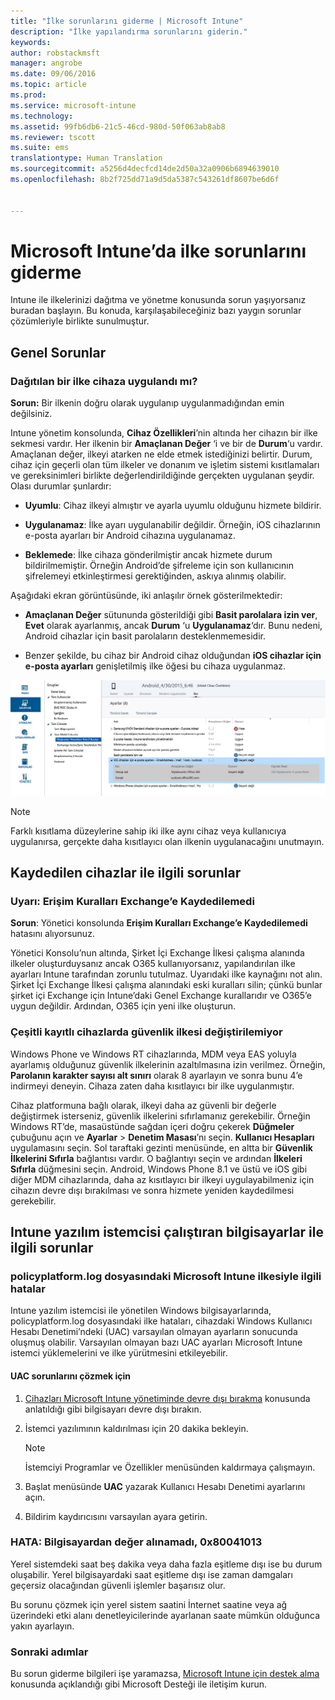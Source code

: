 ```yaml
---
title: "İlke sorunlarını giderme | Microsoft Intune"
description: "İlke yapılandırma sorunlarını giderin."
keywords: 
author: robstackmsft
manager: angrobe
ms.date: 09/06/2016
ms.topic: article
ms.prod: 
ms.service: microsoft-intune
ms.technology: 
ms.assetid: 99fb6db6-21c5-46cd-980d-50f063ab8ab8
ms.reviewer: tscott
ms.suite: ems
translationtype: Human Translation
ms.sourcegitcommit: a5256d4decfcd14de2d50a32a0906b6894639010
ms.openlocfilehash: 8b2f725dd71a9d5da5387c543261df8607be6d6f


---
```


# Microsoft Intune’da ilke sorunlarını giderme

Intune ile ilkelerinizi dağıtma ve yönetme konusunda sorun yaşıyorsanız buradan başlayın. Bu konuda, karşılaşabileceğiniz bazı yaygın sorunlar çözümleriyle birlikte sunulmuştur.

## Genel Sorunlar

### Dağıtılan bir ilke cihaza uygulandı mı?
**Sorun:** Bir ilkenin doğru olarak uygulanıp uygulanmadığından emin değilsiniz.

Intune yönetim konsolunda, **Cihaz Özellikleri**’nin altında her cihazın bir ilke sekmesi vardır. Her ilkenin bir **Amaçlanan Değer** ‘i ve bir de **Durum**‘u vardır. Amaçlanan değer, ilkeyi atarken ne elde etmek istediğinizi belirtir. Durum, cihaz için geçerli olan tüm ilkeler ve donanım ve işletim sistemi kısıtlamaları ve gereksinimleri birlikte değerlendirildiğinde gerçekten uygulanan şeydir. Olası durumlar şunlardır:

-   **Uyumlu**: Cihaz ilkeyi almıştır ve ayarla uyumlu olduğunu hizmete bildirir.

-   **Uygulanamaz**: İlke ayarı uygulanabilir değildir. Örneğin, iOS cihazlarının e-posta ayarları bir Android cihazına uygulanamaz.

-   **Beklemede**: İlke cihaza gönderilmiştir ancak hizmete durum bildirilmemiştir. Örneğin Android’de şifreleme için son kullanıcının şifrelemeyi etkinleştirmesi gerektiğinden, askıya alınmış olabilir.

Aşağıdaki ekran görüntüsünde, iki anlaşılır örnek gösterilmektedir:

-   **Amaçlanan Değer** sütununda gösterildiği gibi **Basit parolalara izin ver**, **Evet** olarak ayarlanmış, ancak **Durum** ‘u **Uygulanamaz**‘dır. Bunu nedeni, Android cihazlar için basit parolaların desteklenmemesidir.

-   Benzer şekilde, bu cihaz bir Android cihaz olduğundan **iOS cihazlar için e-posta ayarları** genişletilmiş ilke öğesi bu cihaza uygulanmaz.

![Intune cihaz ilkesi](../media/Intune-Device-Policy-v.2.jpg)

> [!NOTE]
> Farklı kısıtlama düzeylerine sahip iki ilke aynı cihaz veya kullanıcıya uygulanırsa, gerçekte daha kısıtlayıcı olan ilkenin uygulanacağını unutmayın.


## Kaydedilen cihazlar ile ilgili sorunlar

### Uyarı: Erişim Kuralları Exchange’e Kaydedilemedi
**Sorun**: Yönetici konsolunda **Erişim Kuralları Exchange’e Kaydedilemedi**  hatasını alıyorsunuz.

Yönetici Konsolu’nun altında, Şirket İçi Exchange İlkesi çalışma alanında ilkeler oluşturduysanız ancak O365 kullanıyorsanız, yapılandırılan ilke ayarları Intune tarafından zorunlu tutulmaz. Uyarıdaki ilke kaynağını not alın.  Şirket İçi Exchange İlkesi çalışma alanındaki eski kuralları silin; çünkü bunlar şirket içi Exchange için Intune’daki Genel Exchange kurallarıdır ve O365’e uygun değildir. Ardından, O365 için yeni ilke oluşturun.

### Çeşitli kayıtlı cihazlarda güvenlik ilkesi değiştirilemiyor
Windows Phone ve Windows RT cihazlarında, MDM veya EAS yoluyla ayarlamış olduğunuz güvenlik ilkelerinin azaltılmasına izin verilmez. Örneğin, **Parolanın karakter sayısı alt sınırı** olarak 8 ayarlayın ve sonra bunu 4’e indirmeyi deneyin. Cihaza zaten daha kısıtlayıcı bir ilke uygulanmıştır.

Cihaz platformuna bağlı olarak, ilkeyi daha az güvenli bir değerle değiştirmek isterseniz, güvenlik ilkelerini sıfırlamanız gerekebilir.
Örneğin Windows RT’de, masaüstünde sağdan içeri doğru çekerek **Düğmeler** çubuğunu açın ve **Ayarlar** &gt; **Denetim Masası**’nı seçin.   **Kullanıcı Hesapları** uygulamasını seçin.
Sol taraftaki gezinti menüsünde, en altta bir **Güvenlik İlkelerini Sıfırla** bağlantısı vardır. O bağlantıyı seçin ve ardından **İlkeleri Sıfırla** düğmesini seçin.
Android, Windows Phone 8.1 ve üstü ve iOS gibi diğer MDM cihazlarında, daha az kısıtlayıcı bir ilkeyi uygulayabilmeniz için cihazın devre dışı bırakılması ve sonra hizmete yeniden kaydedilmesi gerekebilir.

## Intune yazılım istemcisi çalıştıran bilgisayarlar ile ilgili sorunlar

### policyplatform.log dosyasındaki Microsoft Intune ilkesiyle ilgili hatalar
Intune yazılım istemcisi ile yönetilen Windows bilgisayarlarında, policyplatform.log dosyasındaki ilke hataları, cihazdaki Windows Kullanıcı Hesabı Denetimi’ndeki (UAC) varsayılan olmayan ayarların sonucunda oluşmuş olabilir. Varsayılan olmayan bazı UAC ayarları Microsoft Intune istemci yüklemelerini ve ilke yürütmesini etkileyebilir.

#### UAC sorunlarını çözmek için

1.  [Cihazları Microsoft Intune yönetiminde devre dışı bırakma](/intune/deploy-use/retire-devices-from-microsoft-intune-management) konusunda anlatıldığı gibi bilgisayarı devre dışı bırakın.

2.  İstemci yazılımının kaldırılması için 20 dakika bekleyin.

    > [!NOTE]
    > İstemciyi Programlar ve Özellikler menüsünden kaldırmaya çalışmayın.

3.  Başlat menüsünde **UAC** yazarak Kullanıcı Hesabı Denetimi ayarlarını açın.

4.  Bildirim kaydırıcısını varsayılan ayara getirin.

### HATA: Bilgisayardan değer alınamadı, 0x80041013
Yerel sistemdeki saat beş dakika veya daha fazla eşitleme dışı ise bu durum oluşabilir. Yerel bilgisayardaki saat eşitleme dışı ise zaman damgaları geçersiz olacağından güvenli işlemler başarısız olur.

Bu sorunu çözmek için yerel sistem saatini İnternet saatine veya ağ üzerindeki etki alanı denetleyicilerinde ayarlanan saate mümkün olduğunca yakın ayarlayın.








### Sonraki adımlar
Bu sorun giderme bilgileri işe yaramazsa, [Microsoft Intune için destek alma](how-to-get-support-for-microsoft-intune.md) konusunda açıklandığı gibi Microsoft Desteği ile iletişim kurun.



<!--HONumber=Sep16_HO1-->


